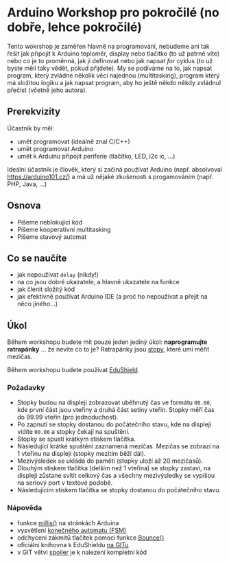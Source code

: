 # Arduino Workshop pro pokročilé (no dobře, lehce pokročilé)

Tento wokrshop je zaměřen hlavně na programování, nebudeme ani tak řešit jak připojit k Arduino teploměr, display nebo tlačítko (to už patrně víte) nebo co je to proměnná, jak ji definovat nebo jak napsat *for* cyklus (to už byste měli taky vědět, pokud přijdete). My se podíváme na to, jak napsat program, který zvládne několik věcí najednou (multitasking), program který má složitou logiku a jak napsat program, aby ho ještě někdo někdy zvládnul přečíst (včetně jeho autora).

## Prerekvizity

Účastník by měl:

- umět programovat (ideálně znal C/C++)
- umět programovat Arduino
- umět k Arduinu připojit periferie (tlačítko, LED, i2c ic, ...)

Ideální účastník je člověk, který si začíná používat Arduino (např. absolvoval https://arduino101.cz/) a má už nějaké zkušenosti s progamováním (např. PHP, Java, ...) 

## Osnova

- Píšeme neblokující kód
- Píšeme kooperativní multitasking
- Píšeme stavový automat

## Co se naučíte

- jak nepoužívat `delay` (nikdy!)
- na co jsou dobré ukazatele, a hlavně ukazatele na funkce
- jak členit složitý kód
- jak efektivně používat Arduino IDE (a proč ho nepoužívat a přejít na něco jiného...)

## Úkol

Během workshopu budete mít pouze jeden jediný úkol: **naprogramujte ratrapánky** ... že nevíte co to je? Ratrapánky jsou [stopy](https://cs.wikipedia.org/wiki/Stopky), které umí měřit mezičas. 

Během workshopu budete používat [EduShield](https://www.edushield.cz/cs/).

### Požadavky

- Stopky budou na displeji zobrazovat uběhnutý čas ve formátu `00.00`, kde první část jsou vteřiny a druhá část setiny vteřin. Stopky měří čas do 99.99 vteřin (pro jednoduchost).
- Po zapnutí se stopky dostanou do počátečního stavu, kde na displeji vidíte `00.00` a stopky čekají na spuštění.
- Stopky se spustí krátkým stiskem tlačítka.
- Následující krátké spuštění zaznamená mezičas. Mezičas se zobrazí na 1 vteřinu na displeji (stopky mezitím běží dál).
- Mezivýsledek se ukládá do paměti (stopky uloží až 20 mezičasů).
- Dlouhým stiskem tlačítka (delším než 1 vteřina) se stopky zastaví, na displeji zůstane svítit celkový čas a všechny mezivýsledky se vypíšou na seriový port v textové podobě.
- Následujícím stiskem tlačítka se stopky dostanou do počátečního stavu.


### Nápověda
- funkce [millis()](https://www.arduino.cc/en/reference/millis) na stránkách Arduina
- vysvětlení [konečného automatu (FSM)](http://voho.eu/wiki/konecny-automat/)
- odchycení zákmitů tlačítek pomocí funkce [Bounce()](https://github.com/thomasfredericks/Bounce2/wiki)
- oficiální knihovna k EduShieldu [na GITu](https://github.com/maly/edushield)
- v GIT větvi [spoiler](https://github.com/bastlirna/ArduinoD17/tree/spoiler) je k nalezení kompletní kód
